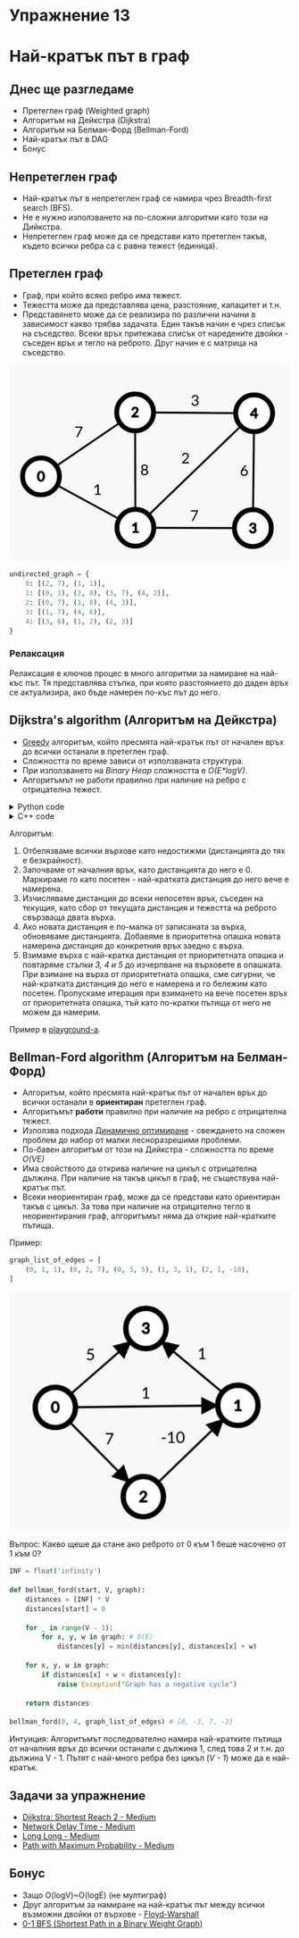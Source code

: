 # Упражнение 13

# Най-кратък път в граф

## Днес ще разгледаме

- Претеглен граф (Weighted graph)
- Алгоритъм на Дейкстра (Dijkstra)
- Алгоритъм на Белман-Форд (Bellman-Ford)
- Най-кратък път в DAG
- Бонус

## Непретеглен граф

- Най-кратък път в непретеглен граф се намира чрез Breadth-first search (BFS).
- Не е нужно използването на по-сложни алгоритми като този на Дийкстра.
- Непретеглен граф може да се представи като претеглен такъв, където всички ребра са с равна тежест (единица).

## Претеглен граф

- Граф, при който всяко ребро има тежест.
- Тежестта може да представлява цена, разстояние, капацитет и т.н.
- Представянето може да се реализира по различни начини в зависимост какво трябва задачата. Един такъв начин е чрез списък на съседство. Всеки връх притежава списък от наредените двойки - съседен връх и тегло на реброто. Друг начин е с матрица на съседство.

![Dijkstra undirected graph example](media/dijkstra_undirected_graph.png)

```python
undirected_graph = {
    0: [(2, 7), (1, 1)],
    1: [(0, 1), (2, 8), (3, 7), (4, 2)],
    2: [(0, 7), (1, 8), (4, 3)],
    3: [(1, 7), (4, 6)],
    4: [(3, 6), (1, 2), (2, 3)]    
}
```

### Релаксация
Релаксация е ключов процес в много алгоритми за намиране на най-къс път. Тя представлява стъпка, при която разстоянието до даден връх се актуализира, ако бъде намерен по-къс път до него.

## Dijkstra's algorithm (Алгоритъм на Дейкстра)

- [Greedy](https://en.wikipedia.org/wiki/Greedy_algorithm) алгоритъм, който пресмята най-кратък път от начален връх до всички останали в претеглен граф.
- Сложността по време зависи от използваната структура.
- При използването на *Binary Heap* сложността е *O(E\*logV)*.
- Алгоритъмът не работи правилно при наличие на ребро с отрицателна тежест.


<details>
  <summary>Python code</summary>

```python
from heapq import heappop, heappush

INF = float('infinity')

def dijkstra(start, V, graph):
    distances = [INF] * V
    distances[start] = 0

    visited = set()
    
    pq = [(0, start)]
    
    while pq:
        total_weight, current = heappop(pq)
        
        if current in visited:
            continue
        visited.add(current)
        
        for neighb, added_weight in graph[current]:
            if neighb in visited:
                continue
                
            new_weight = total_weight + added_weight
            
            if distances[neighb] == INF or new_weight < distances[neighb]:
                distances[neighb] = new_weight
                heappush(pq, (new_weight, neighb))
    
    return distances

dijkstra(0, 5, undirected_graph) # [0, 1, 6, 8, 3]
```


</details>


<details>
  <summary>C++ code</summary>

```c++
struct Edge {
    int to, weight;
};

struct Node {
	int index, distance;

	bool operator<(const Node& other) const {
		return distance > other.distance;
	}
};

std::vector<int> dijkstra(int start, int V, std::unordered_map<int, std::vector<Edge>>& graph) {
    std::vector<int> distances(V, INT_MAX);
    distances[start] = 0;

    std::unordered_set<int> visited;
    std::priority_queue<Node> nextToProcess;
    nextToProcess.push({ start, 0 });

    while (!nextToProcess.empty()) {
        auto currentNode = nextToProcess.top();
        nextToProcess.pop();

        if (visited.count(currentNode.index)) continue;
        visited.insert(currentNode.index);

        for (const auto& edge : graph[currentNode.index]) {
            if (visited.count(edge.to)) continue;

            int newWeight = currentNode.distance + edge.weight;
            if (newWeight < distances[edge.to]) {
                distances[edge.to] = newWeight;
                nextToProcess.push({ edge.to, newWeight });
            }
        }
    }

    return distances;
}
```
  
</details>

Алгоритъм:
1. Отбелязваме всички върхове като недостижми (дистанцията до тях е безкрайност).
2. Започваме от началния връх, като дистанцията до него е 0. Маркираме го като посетен - най-кратката дистанция до него вече е намерена.
3. Изчисляваме дистанция до всеки непосетен връх, съседен на текущия, като сбор от текущата дистанция и тежестта на реброто свързваща двата върха.
4. Ако новата дистанция е по-малка от записаната за върха, обновяваме дистанцията. Добавяме в приоритетна опашка новата намерена дистанция до конкретния връх заедно с върха.
5. Взимаме върха с най-кратка дистанция от приоритетната опашка и повтаряме *стъпки 3, 4 и 5* до изчерпване на върховете в опашката. При взимане на върха от приоритетната опашка,
сме сигурни, че най-кратката дистанция до него е намерена и го бележим като посетен. Пропускаме итерация при взимането на вече посетен връх от приоритетната опашка, тъй като по-кратки пътища от него не можем да намерим.

Пример в [playground-а](playground_13.ipynb).

## Bellman-Ford algorithm (Алгоритъм на Белман-Форд)

- Алгоритъм, който пресмята най-кратък път от начален връх до всички останали в **ориентиран** претеглен граф.
- Алгоритъмът **работи** правилно при наличие на ребро с отрицателна тежест.
- Използва подхода [Динамично оптимиране](https://en.wikipedia.org/wiki/Dynamic_programming) - свеждането на сложен проблем до набор от малки лесноразрешими проблеми.
- По-бавен алгоритъм от този на Дийкстра - сложността по време *O(VE)*
- Има свойството да открива наличие на цикъл с отрицателна дължина. При наличие на такъв цикъл в граф, не съществува най-кратък път.
- Всеки неориентиран граф, може да се представи като ориентиран такъв с цикъл. За това при наличие на отрицателно тегло в неориентирания граф, алгоритъмът няма да открие най-кратките пътища.

Пример:
```python
graph_list_of_edges = [
    (0, 1, 1), (0, 2, 7), (0, 3, 5), (1, 3, 1), (2, 1, -10),
]
```

![Dijkstra negative edge graph example](media/dijkstra_negative_edge_graph.png)

Въпрос: Какво щеше да стане ако реброто от 0 към 1 беше насочено от 1 към 0? 

```python
INF = float('infinity')

def bellman_ford(start, V, graph):
    distances = [INF] * V
    distances[start] = 0
    
    for _ in range(V - 1):
        for x, y, w in graph: # O(E)
            distances[y] = min(distances[y], distances[x] + w)

    for x, y, w in graph: 
        if distances[x] + w < distances[y]:
            raise Exception("Graph has a negative cycle")

    return distances

bellman_ford(0, 4, graph_list_of_edges) # [0, -3, 7, -2]
```

Интуиция: Алгоритъмът последователно намира най-кратките пътища от началния връх до всички останали с дължина 1, след това 2 и т.н. до дължина V - 1. Пътят с най-много ребра без цикъл (*V - 1*) може да е най-кратък.

## Задачи за упражнение

- [Dijkstra: Shortest Reach 2 - Medium](https://www.hackerrank.com/challenges/dijkstrashortreach/problem)
- [Network Delay Time - Medium](https://leetcode.com/problems/network-delay-time)
- [Long Long - Medium](https://www.hackerrank.com/contests/sda-hw-11/challenges/long-long)
- [Path with Maximum Probability - Medium](https://leetcode.com/problems/path-with-maximum-probability)

## Бонус
- Защо O(logV)~O(logE) (не мултиграф)
- Друг алгоритъм за намиране на най-кратък път между всички възможни двойки от върхове - [Floyd-Warshall](https://en.wikipedia.org/wiki/Floyd%E2%80%93Warshall_algorithm)
- [0-1 BFS (Shortest Path in a Binary Weight Graph)](https://www.geeksforgeeks.org/0-1-bfs-shortest-path-binary-graph/)

